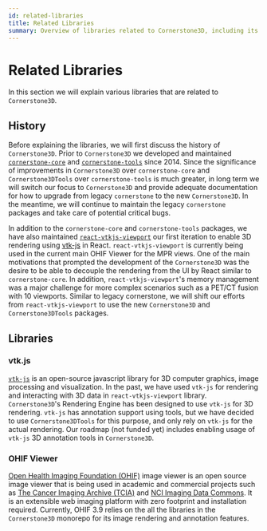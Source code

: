 ```yaml
---
id: related-libraries
title: Related Libraries
summary: Overview of libraries related to Cornerstone3D, including its history, relationship to vtk.js for 3D rendering, and integration with the OHIF Viewer
---
```


# Related Libraries

In this section we will explain various libraries that are related to `Cornerstone3D`.

## History

Before explaining the libraries, we will first discuss the history of `Cornerstone3D`.
Prior to `Cornerstone3D` we developed and maintained [`cornerstone-core`](https://github.com/cornerstonejs/cornerstone)
and [`cornerstone-tools`](https://github.com/cornerstonejs/cornerstoneTools)
since 2014. Since the significance of improvements in `Cornerstone3D` over `cornerstone-core` and `Cornerstone3DTools` over `cornerstone-tools`
is much greater, in long term we will switch our focus to `Cornerstone3D` and
provide adequate documentation for how to upgrade from legacy `cornerstone`
to the new `Cornerstone3D`. In the meantime, we will continue to maintain
the legacy `cornerstone` packages and take care of potential critical bugs.

In addition to the `cornerstone-core` and `cornerstone-tools` packages, we have also maintained
[`react-vtkjs-viewport`](https://github.com/OHIF/react-vtkjs-viewport) our first iteration
to enable 3D rendering using [vtk-js](https://github.com/kitware/vtk-js) in React.
`react-vtkjs-viewport` is currently being used in the current main OHIF Viewer for the MPR
views. One of the main motivations that prompted the development of the `Cornerstone3D` was
the desire to be able to decouple the rendering from the UI by React similar to `cornerstone-core`.
In addition, `react-vtkjs-viewport`'s memory management was a major challenge for more complex
scenarios such as a PET/CT fusion with 10 viewports. Similar to
legacy cornerstone, we will shift our efforts from `react-vtkjs-viewport` to use the new
`Cornerstone3D` and `Cornerstone3DTools` packages.

## Libraries

### vtk.js

[`vtk-js`](https://github.com/kitware/vtk-js) is an open-source javascript library for 3D computer graphics, image processing and visualization.
In the past, we have used `vtk-js` for rendering and interacting with 3D data
in `react-vtkjs-viewport` library. `Cornerstone3D`'s Rendering Engine has been designed
to use `vtk-js` for 3D rendering. `vtk-js` has annotation support using tools, but we have
decided to use `Cornerstone3DTools` for this purpose, and only rely on `vtk-js` for
the actual rendering. Our roadmap (not funded yet) includes enabling usage of `vtk-js`
3D annotation tools in `Cornerstone3D`.

### OHIF Viewer

[Open Health Imaging Foundation (OHIF)](https://ohif.org/) image viewer is an open source image viewer
that is being used in academic and commercial projects such as [The Cancer Imaging Archive (TCIA)](https://www.cancerimagingarchive.net/) and [NCI Imaging Data Commons](https://datacommons.cancer.gov/repository/imaging-data-commons).
It is an extensible web imaging
platform with zero footprint and installation required. Currently, OHIF 3.9 relies on the all the libraries in the `Cornerstone3D` monorepo for its image rendering and annotation features.
